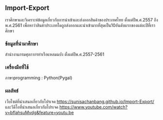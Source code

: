 ## Import-Export

เราศึกษาและวิเคราะห์ข้อมูลเกี่ยวกับการนำเข้าและส่งออกสินค้าของประเทศไทย ตั้งแต่ปีพ.ศ.2557 ถึง พ.ศ.2561 เพื่อหาว่าสินค้าประเภทใดถูกส่งออกและนำเข้ามากที่สุดเป็น10อันดับแรกของแต่ละปีที่เราศึกษา

### ข้อมูลที่นำมาศึกษา

สำนำงานกรมศุลกากรท่าเรือแหลมฉบัง ตั้งแต่ปีพ.ศ.2557-2561

### เครื่องมือที่ใช้

ภาษาprogramming : Python(Pygal)

### ผลลัพธ์

เว็บไซต์ที่นำเสนอเกี่ยวกับโปรเจค https://sunisachanbang.github.io/Import-Export/
และวีดีโอที่นำเสนอเกี่ยวกับโปรเจค https://www.youtube.com/watch?v=bflahsuMvdg&feature=youtu.be


